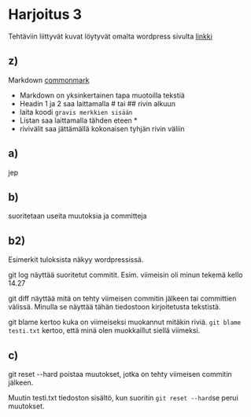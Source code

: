 # Harjoitus 3 

Tehtäviin liittyvät kuvat löytyvät omalta wordpress sivulta [linkki](https://topiashh.wordpress.com)

## z)
Markdown [commonmark](https://commonmark.org/help/)

* Markdown on yksinkertainen tapa muotoilla tekstiä
* Headin 1 ja 2 saa laittamalla # tai ## rivin alkuun
* laita koodi `gravis merkkien sisään` 
* Listan saa laittamalla tähden eteen *
* rivivälit saa jättämällä kokonaisen tyhjän rivin väliin

## a)

jep

## b)

suoritetaan useita muutoksia ja committeja

## b2)

Esimerkit tuloksista näkyy wordpressissä.

git log näyttää suoritetut commitit. Esim. viimeisin oli minun tekemä kello 14.27

git diff näyttää mitä on tehty viimeisen commitin jälkeen tai committien välissä. Minulla se näyttää tähän tiedostoon kirjoitetusta tekstistä.

git blame kertoo kuka on viimeiseksi muokannut mitäkin riviä. `git blame testi.txt` kertoo, että minä olen muokkaillut siellä viimeksi.

## c)

git reset --hard poistaa muutokset, jotka on tehty viimeisen commitin jälkeen. 

Muutin testi.txt tiedoston sisältö, kun suoritin `git reset --hard`se perui muutokset.

